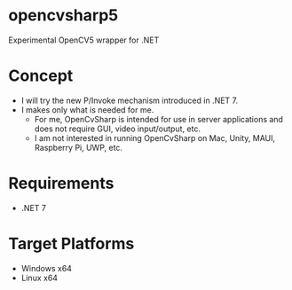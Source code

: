 # opencvsharp5
Experimental OpenCV5 wrapper for .NET

# Concept
- I will try the new P/Invoke mechanism introduced in .NET 7.
- I makes only what is needed for me.
  - For me, OpenCvSharp is intended for use in server applications and does not require GUI, video input/output, etc.
  - I am not interested in running OpenCvSharp on Mac, Unity, MAUI, Raspberry Pi, UWP, etc.

# Requirements
- .NET 7

# Target Platforms
- Windows x64
- Linux x64
